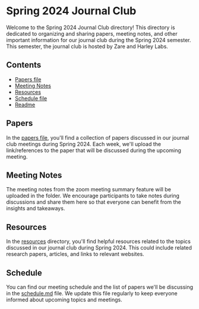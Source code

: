 # Spring 2024 Journal Club

Welcome to the Spring 2024 Journal Club directory! This directory is dedicated to organizing and sharing papers, meeting notes, and other important information for our journal club during the Spring 2024 semester. This semester, the journal club is hosted by Zare and Harley Labs.

## Contents

- [Papers file](papers.md)
- [Meeting Notes](MeetingNotes/)
- [Resources](resources/)
- [Schedule file](schedule.md)
- [Readme](readme.md)

## Papers

In the [papers file](papers.md), you'll find a collection of papers discussed in our journal club meetings during Spring 2024. Each week, we'll upload the link/references to the paper that will be discussed during the upcoming meeting. 

## Meeting Notes

The meeting notes from the zoom meeting summary feature will be uploaded in the folder. We encourage participants to take notes during discussions and share them here so that everyone can benefit from the insights and takeaways.

## Resources

In the [resources](resources/) directory, you'll find helpful resources related to the topics discussed in our journal club during Spring 2024. This could include related research papers, articles, and links to relevant websites.

## Schedule

You can find our meeting schedule and the list of papers we'll be discussing in the [schedule.md](schedule.md) file. We update this file regularly to keep everyone informed about upcoming topics and meetings.

